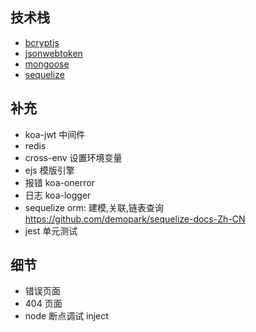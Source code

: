 ## 技术栈

- [bcryptjs](https://www.npmjs.com/package/bcryptjs)
- [jsonwebtoken](https://www.npmjs.com/package/jsonwebtoken)
- [mongoose](https://www.npmjs.com/package/mongoose)
- [sequelize](https://sequelize.org/master/)

## 补充

- koa-jwt 中间件
- redis
- cross-env 设置环境变量
- ejs 模版引擎
- 报错 koa-onerror
- 日志 koa-logger
- sequelize orm: 建模,关联,链表查询 https://github.com/demopark/sequelize-docs-Zh-CN
- jest 单元测试

## 细节

- 错误页面
- 404 页面
- node 断点调试 inject
